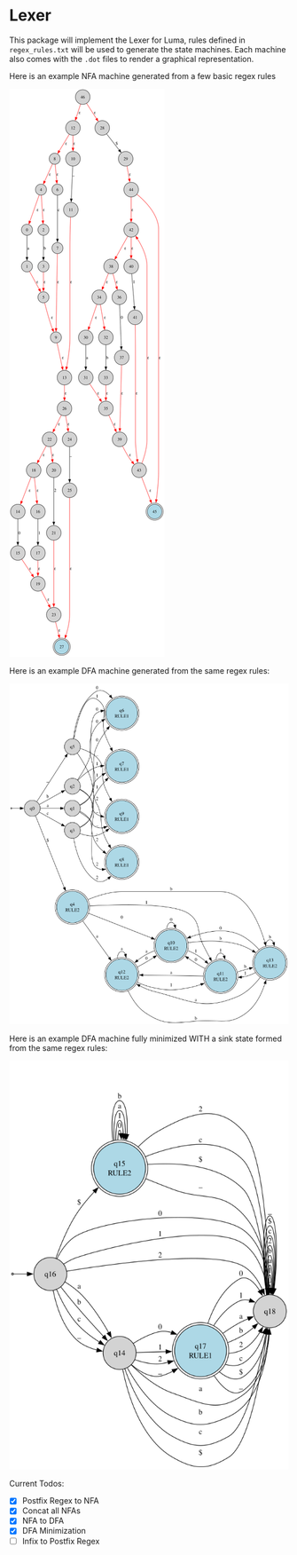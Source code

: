 # Lexer

This package will implement the Lexer for Luma, rules defined in `regex_rules.txt` will be used to generate the state machines.
Each machine also comes with the `.dot` files to render a graphical representation.

Here is an example NFA machine generated from a few basic regex rules

![Generated NFA](nfa_merged.svg)

Here is an example DFA machine generated from the same regex rules:

![Generated DFA](dfa.svg)

Here is an example DFA machine fully minimized WITH a sink state formed from the same regex rules:

![Minimized DFA](minimized_dfa.svg)

Current Todos:

- [x] Postfix Regex to NFA
- [x] Concat all NFAs
- [x] NFA to DFA
- [x] DFA Minimization
- [ ] Infix to Postfix Regex
